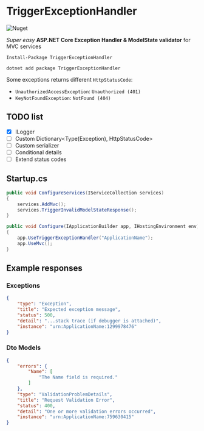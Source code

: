 # TriggerExceptionHandler

![Nuget](https://img.shields.io/nuget/dt/TriggerExceptionHandler.svg?label=NuGet%20Downloads&style=flat-square)

*Super easy* **ASP.NET Core Exception Handler & ModelState validator** for MVC services

```shell
Install-Package TriggerExceptionHandler
```

```shell
dotnet add package TriggerExceptionHandler
```

Some exceptions returns different `HttpStatusCode`:
- `UnauthorizedAccessException`: `Unauthorized (401)`
- `KeyNotFoundException`: `NotFound (404)`

## TODO list
- [x] ILogger
- [ ] Custom Dictionary<Type(Exception), HttpStatusCode>
- [ ] Custom serializer
- [ ] Conditional details
- [ ] Extend status codes

## Startup.cs

```C#
public void ConfigureServices(IServiceCollection services)
{
    services.AddMvc();
    services.TriggerInvalidModelStateResponse();
}

public void Configure(IApplicationBuilder app, IHostingEnvironment env)
{
    app.UseTriggerExceptionHandler("ApplicationName");
    app.UseMvc();
}
```

## Example responses

### Exceptions
```json
{
    "type": "Exception",
    "title": "Expected exception message",
    "status": 500,
    "detail": "...stack trace (if debugger is attached)",
    "instance": "urn:ApplicationName:1299978476"
}
```

### Dto Models

```json
{
    "errors": {
        "Name": [
            "The Name field is required."
        ]
    },
    "type": "ValidationProblemDetails",
    "title": "Request Validation Error",
    "status": 400,
    "detail": "One or more validation errors occurred",
    "instance": "urn:ApplicationName:759630415"
}
```
